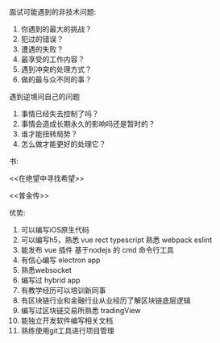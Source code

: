 面试可能遇到的非技术问题:

1. 你遇到的最大的挑战？
1. 犯过的错误？
1. 遭遇的失败？
1. 最享受的工作内容？
1. 遇到冲突的处理方式？
1. 做的最与众不同的事？

遇到逆境问自己的问题

1. 事情已经失去控制了吗？
1. 事情会造成长期永久的影响吗还是暂时的？
1. 谁才能扭转局势？
1. 怎么做才能更好的处理它？

书:

<<在绝望中寻找希望>>

<<普金传>>


优势:

1. 可以编写iOS原生代码
1. 可以编写h5，熟悉 vue rect typescript 熟悉 webpack eslint
1. 能发布 vue 插件  基于nodejs 的 cmd 命令行工具
1. 有信心编写 electron app
1. 熟悉websocket
1. 编写过 hybrid app
1. 有教学经历可以培训新同事
1. 有区块链行业和金融行业从业经历了解区块链底层逻辑
1. 编写过区块链交易所熟悉 tradingView
1. 能独立开发软件编写相关文档
1. 熟练使用git工具进行项目管理